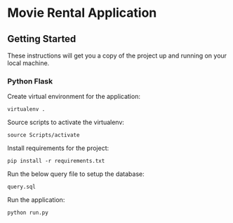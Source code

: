 # Movie Rental Application

## Getting Started
These instructions will get you a copy of the project up and running on your local machine.

### Python Flask
Create virtual environment for the application:<br />
```
virtualenv .
```
 
Source scripts to activate the virtualenv:<br />
```
source Scripts/activate
```
 
Install requirements for the project:<br />
```
pip install -r requirements.txt
```
 
Run the below query file to setup the database:<br />
```
query.sql
```
Run the application:<br />
```
python run.py
```